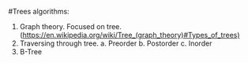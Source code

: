 #Trees algorithms:
1. Graph theory. Focused on tree. (https://en.wikipedia.org/wiki/Tree_(graph_theory)#Types_of_trees)
2. Traversing through tree.
  a. Preorder
  b. Postorder
  c. Inorder
3. B-Tree
